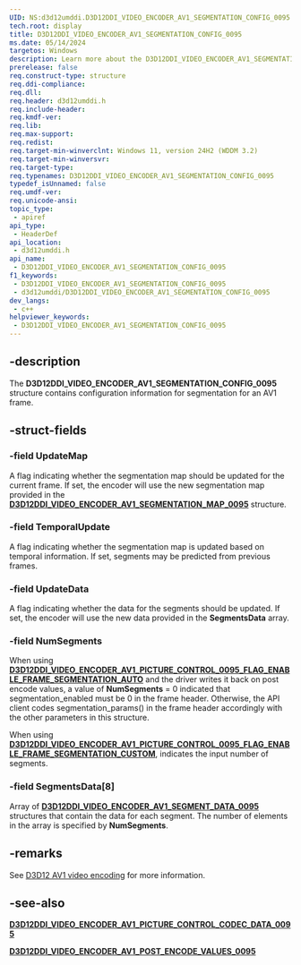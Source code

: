 ```yaml
---
UID: NS:d3d12umddi.D3D12DDI_VIDEO_ENCODER_AV1_SEGMENTATION_CONFIG_0095
tech.root: display
title: D3D12DDI_VIDEO_ENCODER_AV1_SEGMENTATION_CONFIG_0095
ms.date: 05/14/2024
targetos: Windows
description: Learn more about the D3D12DDI_VIDEO_ENCODER_AV1_SEGMENTATION_CONFIG_0095 structure.
prerelease: false
req.construct-type: structure
req.ddi-compliance: 
req.dll: 
req.header: d3d12umddi.h
req.include-header: 
req.kmdf-ver: 
req.lib: 
req.max-support: 
req.redist: 
req.target-min-winverclnt: Windows 11, version 24H2 (WDDM 3.2)
req.target-min-winversvr: 
req.target-type: 
req.typenames: D3D12DDI_VIDEO_ENCODER_AV1_SEGMENTATION_CONFIG_0095
typedef_isUnnamed: false
req.umdf-ver: 
req.unicode-ansi: 
topic_type:
 - apiref
api_type:
 - HeaderDef
api_location:
 - d3d12umddi.h
api_name:
 - D3D12DDI_VIDEO_ENCODER_AV1_SEGMENTATION_CONFIG_0095
f1_keywords:
 - D3D12DDI_VIDEO_ENCODER_AV1_SEGMENTATION_CONFIG_0095
 - d3d12umddi/D3D12DDI_VIDEO_ENCODER_AV1_SEGMENTATION_CONFIG_0095
dev_langs:
 - c++
helpviewer_keywords:
 - D3D12DDI_VIDEO_ENCODER_AV1_SEGMENTATION_CONFIG_0095
---
```


## -description

The **D3D12DDI_VIDEO_ENCODER_AV1_SEGMENTATION_CONFIG_0095** structure contains configuration information for segmentation for an AV1 frame.

## -struct-fields

### -field UpdateMap

A flag indicating whether the segmentation map should be updated for the current frame. If set, the encoder will use the new segmentation map provided in the [**D3D12DDI_VIDEO_ENCODER_AV1_SEGMENTATION_MAP_0095**](ns-d3d12umddi-d3d12ddi_video_encoder_av1_segmentation_map_0095.md) structure.

### -field TemporalUpdate

A flag indicating whether the segmentation map is updated based on temporal information. If set, segments may be predicted from previous frames.

### -field UpdateData

A flag indicating whether the data for the segments should be updated. If set, the encoder will use the new data provided in the **SegmentsData** array.

### -field NumSegments

When using [**D3D12DDI_VIDEO_ENCODER_AV1_PICTURE_CONTROL_0095_FLAG_ENABLE_FRAME_SEGMENTATION_AUTO**](ne-d3d12umddi-d3d12ddi_video_encoder_av1_picture_control_0095_flags.md) and the driver writes it back on post encode values, a value of **NumSegments** = 0 indicated that segmentation_enabled must be 0 in the frame header. Otherwise, the API client codes segmentation_params() in the frame header accordingly with the other parameters in this structure.

When using [**D3D12DDI_VIDEO_ENCODER_AV1_PICTURE_CONTROL_0095_FLAG_ENABLE_FRAME_SEGMENTATION_CUSTOM**](ne-d3d12umddi-d3d12ddi_video_encoder_av1_picture_control_0095_flags.md), indicates the input number of segments.

### -field SegmentsData[8]

Array of [**D3D12DDI_VIDEO_ENCODER_AV1_SEGMENT_DATA_0095**](ns-d3d12umddi-d3d12ddi_video_encoder_av1_segment_data_0095.md) structures that contain the data for each segment. The number of elements in the array is specified by **NumSegments**.

## -remarks

See [D3D12 AV1 video encoding]((/windows-hardware/drivers/display/video-encoding-d3d12-av1)) for more information.

## -see-also

[**D3D12DDI_VIDEO_ENCODER_AV1_PICTURE_CONTROL_CODEC_DATA_0095**](ns-d3d12umddi-d3d12ddi_video_encoder_av1_picture_control_codec_data_0095.md)

[**D3D12DDI_VIDEO_ENCODER_AV1_POST_ENCODE_VALUES_0095**](ns-d3d12umddi-d3d12ddi_video_encoder_av1_post_encode_values_0095.md)
